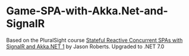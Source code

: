 # Game-SPA-with-Akka.Net-and-SignalR

Based on the PluralSight course [Stateful Reactive Concurrent SPAs with SignalR and Akka.NET 1](https://app.pluralsight.com/library/courses/akkadotnet-signalr-stateful-reactive-concurrent-spas) by Jason Roberts.  Upgraded to .NET 7.0

